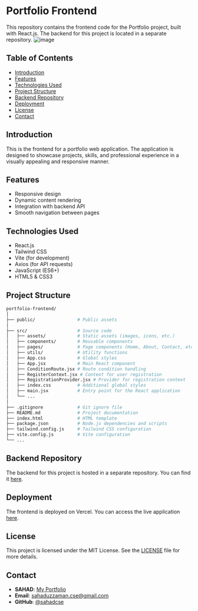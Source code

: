 # Portfolio Frontend

This repository contains the frontend code for the Portfolio project, built with React.js. The backend for this project is located in a separate repository.
![image](https://github.com/user-attachments/assets/b8efbb58-2528-46c5-a015-c9c77bbdfc4a)


## Table of Contents

- [Introduction](#introduction)
- [Features](#features)
- [Technologies Used](#technologies-used)
- [Project Structure](#project-structure)
- [Backend Repository](#backend-repository)
- [Deployment](#deployment)
- [License](#license)
- [Contact](#contact)

## Introduction

This is the frontend for a portfolio web application. The application is designed to showcase projects, skills, and professional experience in a visually appealing and responsive manner. 

## Features

- Responsive design
- Dynamic content rendering
- Integration with backend API
- Smooth navigation between pages

## Technologies Used

- React.js
- Tailwind CSS
- Vite (for development)
- Axios (for API requests)
- JavaScript (ES6+)
- HTML5 & CSS3

## Project Structure

```bash
portfolio-frontend/
│
├── public/                # Public assets
│
├── src/                   # Source code
│   ├── assets/            # Static assets (images, icons, etc.)
│   ├── components/        # Reusable components
│   ├── pages/             # Page components (Home, About, Contact, etc.)
│   ├── utils/             # Utility functions
│   ├── App.css            # Global styles
│   ├── App.jsx            # Main React component
│   ├── ConditionRoute.jsx # Route condition handling
│   ├── RegisterContext.jsx # Context for user registration
│   ├── RegistrationProvider.jsx # Provider for registration context
│   ├── index.css          # Additional global styles
│   ├── main.jsx           # Entry point for the React application
│   └── ...
│
├── .gitignore             # Git ignore file
├── README.md              # Project documentation
├── index.html             # HTML template
├── package.json           # Node.js dependencies and scripts
├── tailwind.config.js     # Tailwind CSS configuration
├── vite.config.js         # Vite configuration
└── ...
```

## Backend Repository

The backend for this project is hosted in a separate repository. You can find it [here](https://github.com/sahadcse/portfolio-backend).

## Deployment

The frontend is deployed on Vercel. You can access the live application [here](https://sahad.vercel.app/).

## License

This project is licensed under the MIT License. See the [LICENSE](LICENSE) file for more details.

## Contact

- **SAHAD**: [My Portfolio](https://sahad.vercel.app/)
- **Email**: [sahaduzzaman.cse@gmail.com](mailto:sahaduzzaman.cse@gmail.com)
- **GitHub**: [@sahadcse](https://github.com/sahadcse)


